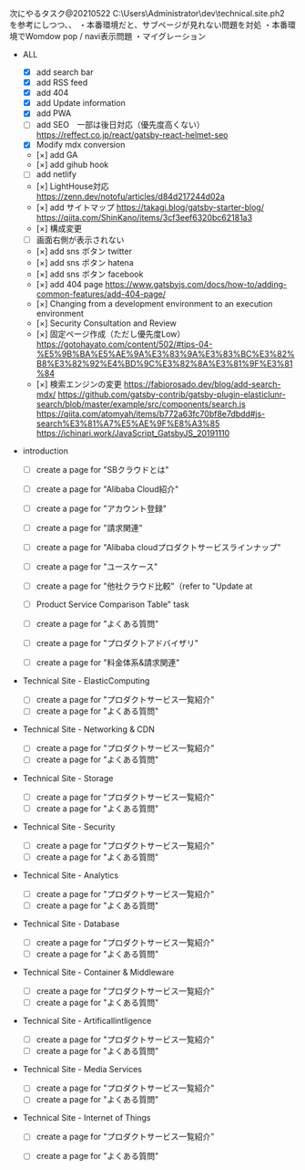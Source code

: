 次にやるタスク@20210522
C:\Users\Administrator\dev\technical.site.ph2　を参考にしつつ、、
・本番環境だと、サブページが見れない問題を対処
・本番環境でWomdow pop / navi表示問題
・マイグレーション


* ALL
  - [x] add search bar
  - [x] add RSS feed
  - [x] add 404
  - [x] add Update information
  - [x] add PWA
  - [ ] add SEO　一部は後日対応（優先度高くない）　https://reffect.co.jp/react/gatsby-react-helmet-seo
  - [x] Modify mdx conversion
  - [×] add GA
  - [×] add gihub hook
  - [ ] add netlify
  - [×] LightHouse対応  https://zenn.dev/notofu/articles/d84d217244d02a
  - [×] add サイトマップ https://takagi.blog/gatsby-starter-blog/   https://qiita.com/ShinKano/items/3cf3eef6320bc62181a3
  - [×] 構成変更
  - [ ] 画面右側が表示されない
  - [×] add sns ボタン twitter
  - [×] add sns ボタン hatena
  - [×] add sns ボタン facebook
  - [×] add 404 page https://www.gatsbyjs.com/docs/how-to/adding-common-features/add-404-page/
  - [×] Changing from a development environment to an execution environment
  - [×] Security Consultation and Review
  - [×] 固定ページ作成（ただし優先度Low）　https://gotohayato.com/content/502/#tips-04-%E5%9B%BA%E5%AE%9A%E3%83%9A%E3%83%BC%E3%82%B8%E3%82%92%E4%BD%9C%E3%82%8A%E3%81%9F%E3%81%84
  - [×] 検索エンジンの変更 https://fabiorosado.dev/blog/add-search-mdx/   https://github.com/gatsby-contrib/gatsby-plugin-elasticlunr-search/blob/master/example/src/components/search.js https://qiita.com/atomyah/items/b772a63fc70bf8e7dbdd#js-search%E3%81%A7%E5%AE%9F%E8%A3%85 https://ichinari.work/JavaScript_GatsbyJS_20191110

* introduction
  - [ ] create a page for  "SBクラウドとは"
  - [ ] create a page for  "Alibaba Cloud紹介"
  - [ ] create a page for  "アカウント登録"
  - [ ] create a page for  "請求関連"
  - [ ] create a page for  "Alibaba cloudプロダクトサービスラインナップ"
  - [ ] create a page for  "ユースケース"
  - [ ] create a page for  "他社クラウド比較"（refer to "Update at
  - [ ] Product Service Comparison Table" task
  - [ ] create a page for  "よくある質問"
  - [ ] create a page for  "プロダクトアドバイザリ"
  - [ ] create a page for  "料金体系&請求関連"


* Technical Site - ElasticComputing
  - [ ] create a page for  "プロダクトサービス一覧紹介"
  - [ ] create a page for  "よくある質問"

* Technical Site - Networking & CDN
  - [ ] create a page for  "プロダクトサービス一覧紹介"
  - [ ] create a page for  "よくある質問"

* Technical Site - Storage
  - [ ] create a page for  "プロダクトサービス一覧紹介"
  - [ ] create a page for  "よくある質問"

* Technical Site - Security
  - [ ] create a page for  "プロダクトサービス一覧紹介"
  - [ ] create a page for  "よくある質問"

* Technical Site - Analytics
  - [ ] create a page for  "プロダクトサービス一覧紹介"
  - [ ] create a page for  "よくある質問"

* Technical Site - Database
  - [ ] create a page for  "プロダクトサービス一覧紹介"
  - [ ] create a page for  "よくある質問"

* Technical Site - Container & Middleware
  - [ ] create a page for  "プロダクトサービス一覧紹介"
  - [ ] create a page for  "よくある質問"

* Technical Site - Artificallintligence
  - [ ] create a page for  "プロダクトサービス一覧紹介"
  - [ ] create a page for  "よくある質問"

* Technical Site - Media Services
  - [ ] create a page for  "プロダクトサービス一覧紹介"
  - [ ] create a page for  "よくある質問"

* Technical Site - Internet of Things
  - [ ] create a page for  "プロダクトサービス一覧紹介"
  - [ ] create a page for  "よくある質問"



